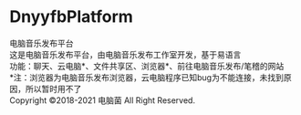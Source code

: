 # DnyyfbPlatform
电脑音乐发布平台<br>
这是电脑音乐发布平台，由电脑音乐发布工作室开发，基于易语言<br>
功能：聊天、云电脑*、文件共享区、浏览器*、前往电脑音乐发布/笔稽的网站<br>
*注：浏览器为电脑音乐发布浏览器，云电脑程序已知bug为不能连接，未找到原因，所以暂时用不了<br>
Copyright ©2018-2021 电脑菌 All Right Reserved.<br>
